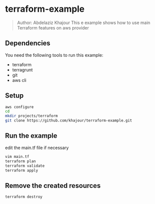 # terraform-example
> Author: Abdelaziz Khajour
> This e example shows how to use main Terraform features on aws provider


## Dependencies
You need the following tools to run this example:
* terraform
* terragrunt
* git
* aws cli

## Setup

```sh
aws configure
cd
mkdir projects/terraform
git clone https://github.com/khajour/terraform-example.git
```

## Run the example
edit the main.tf file if necessary

```sh
vim main.tf  
terraform plan
terraform validate
terraform apply
```

## Remove the created resources
```sh
terraform destroy
```

